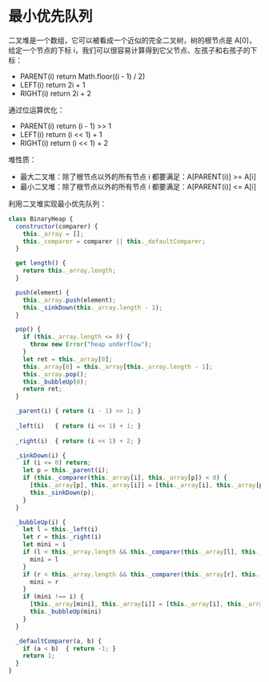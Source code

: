 # 最小优先队列

二叉堆是一个数组，它可以被看成一个近似的完全二叉树，树的根节点是 A[0]，给定一个节点的下标 i，我们可以很容易计算得到它父节点、左孩子和右孩子的下标：

- PARENT(i) return Math.floor((i - 1) / 2)
- LEFT(i)   return 2i + 1
- RIGHT(i)  return 2i + 2

通过位运算优化：

- PARENT(i) return (i - 1) >> 1
- LEFT(i)   return (i << 1) + 1
- RIGHT(i)  return (i << 1) + 2

堆性质：

- 最大二叉堆：除了根节点以外的所有节点 i 都要满足：A[PARENT(i)] >= A[i]
- 最小二叉堆：除了根节点以外的所有节点 i 都要满足：A[PARENT(i)] <= A[i]

利用二叉堆实现最小优先队列：

```javascript
class BinaryHeap {
  constructor(comparer) {
    this._array = [];
    this._comparer = comparer || this._defaultComparer;
  }

  get length() {
    return this._array.length;
  }

  push(element) {
    this._array.push(element);
    this._sinkDown(this._array.length - 1);
  }

  pop() {
    if (this._array.length <= 0) {
      throw new Error("heap underflow");
    }
    let ret = this._array[0];
    this._array[0] = this._array[this._array.length - 1];
    this._array.pop();
    this._bubbleUp(0);
    return ret;
  }

  _parent(i) { return (i - 1) >> 1; }
  
  _left(i)   { return (i << 1) + 1; }
  
  _right(i)  { return (i << 1) + 2; }

  _sinkDown(i) {
    if (i <= 0) return;
    let p = this._parent(i);
    if (this._comparer(this._array[i], this._array[p]) < 0) {
      [this._array[p], this._array[i]] = [this._array[i], this._array[p]];
      this._sinkDown(p);
    }
  }

  _bubbleUp(i) {
    let l = this._left(i)
    let r = this._right(i)
    let mini = i
    if (l < this._array.length && this._comparer(this._array[l], this._array[mini]) < 0) {
      mini = l
    }
    if (r < this._array.length && this._comparer(this._array[r], this._array[mini]) < 0) {
      mini = r
    }
    if (mini !== i) {
      [this._array[mini], this._array[i]] = [this._array[i], this._array[mini]]
      this._bubbleUp(mini)
    }
  }

  _defaultComparer(a, b) {
    if (a < b)  { return -1; }
    return 1;
  }
}
```
